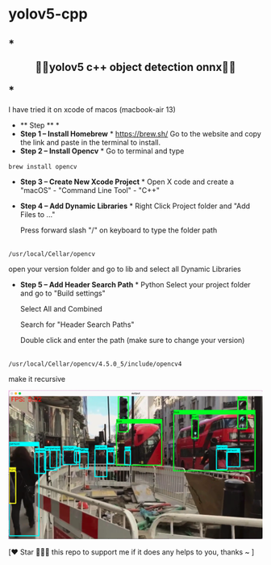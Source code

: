 # yolov5-cpp

##  * **<p align="center"> 🍅🍅yolov5 c++ object detection onnx🍅🍅</p>** *

I have tried it on xcode of macos (macbook-air 13)

* ** Step ** *
* **Step 1 – Install Homebrew** *
https://brew.sh/
Go to the website and copy the link and paste in the terminal to install.
* **Step 2 – Install Opencv** *
  Go to terminal and type 
  
```shell
brew install opencv
```
  
 
* **Step 3 – Create New Xcode Project** *
  Open X code and create a "macOS" - "Command Line Tool" - "C++"
 
* **Step 4 – Add Dynamic Libraries** *
  Right Click Project folder and "Add Files to ..."
 
  Press forward slash "/" on keyboard to type the folder path
 
  
```shell

/usr/local/Cellar/opencv

```
 
  open your version folder and go to lib and select all Dynamic Libraries 
 
* **Step 5 – Add Header Search Path** *
Python
  Select your project folder and go to "Build settings"
 
  Select All and Combined 
 
  Search for "Header Search Paths" 
 
  Double click and enter the path (make sure to change your version)
  
```shell

/usr/local/Cellar/opencv/4.5.0_5/include/opencv4

```
 make it recursive
 
 ![running the examples](https://github.com/animeesh/yolov5-cpp/blob/main/static/detection.png)


[❤️ Star 🌟👆🏻 this repo to support me if it does any helps to you, thanks ~ ]
